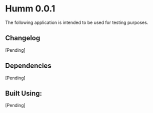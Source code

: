 # Humm 0.0.1

The following application is intended to be used for testing purposes.

## Changelog

[Pending]

## Dependencies

[Pending]

## Built Using:

[Pending]
